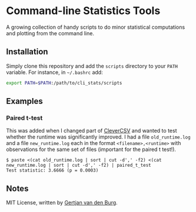 # Command-line Statistics Tools

A growing collection of handy scripts to do minor statistical computations and 
plotting from the command line.

## Installation

Simply clone this repository and add the ``scripts`` directory to your 
``PATH`` variable. For instance, in ``~/.bashrc`` add:

```bash
export PATH=$PATH:/path/to/cli_stats/scripts
```

## Examples

### Paired t-test

This was added when I changed part of 
[CleverCSV](https://github.com/alan-turing-institute/CleverCSV) and wanted to 
test whether the runtime was significantly improved. I had a file 
``old_runtime.log`` and a file ``new_runtime.log`` each in the format 
``<filename>,<runtime>`` with observations for the same set of files 
(important for the paired t test!).

```
$ paste <(cat old_runtime.log | sort | cut -d',' -f2) <(cat new_runtime.log | sort | cut -d',' -f2) | paired_t_test
Test statistic: 3.6666 (p = 0.0003)
```

## Notes

MIT License, written by [Gertjan van den Burg](https://gertjan.dev).

